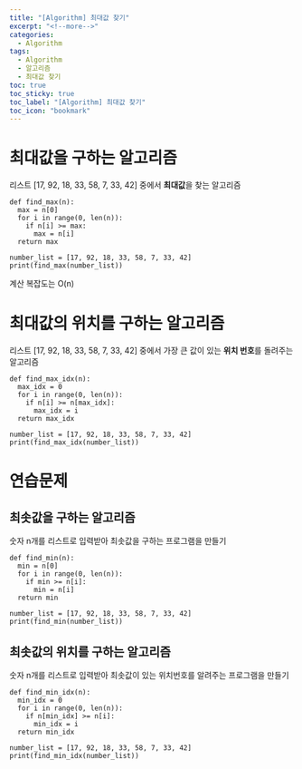 ```yaml
---
title: "[Algorithm] 최대값 찾기"
excerpt: "<!--more-->"
categories:
  - Algorithm
tags:
  - Algorithm
  - 알고리즘
  - 최대값 찾기
toc: true
toc_sticky: true
toc_label: "[Algorithm] 최대값 찾기"
toc_icon: "bookmark"
---
```


# 최대값을 구하는 알고리즘

리스트 [17, 92, 18, 33, 58, 7, 33, 42] 중에서 **최대값**을 찾는 알고리즘

```
def find_max(n):
  max = n[0]
  for i in range(0, len(n)):
    if n[i] >= max:
      max = n[i]
  return max

number_list = [17, 92, 18, 33, 58, 7, 33, 42]
print(find_max(number_list))
```

계산 복잡도는 O(n)

# 최대값의 위치를 구하는 알고리즘

리스트 [17, 92, 18, 33, 58, 7, 33, 42] 중에서 가장 큰 값이 있는 **위치 번호**를 돌려주는 알고리즘

```
def find_max_idx(n):
  max_idx = 0
  for i in range(0, len(n)):
    if n[i] >= n[max_idx]:
      max_idx = i
  return max_idx

number_list = [17, 92, 18, 33, 58, 7, 33, 42]
print(find_max_idx(number_list))
```

# 연습문제

## 최솟값을 구하는 알고리즘

숫자 n개를 리스트로 입력받아 최솟값을 구하는 프로그램을 만들기

```
def find_min(n):
  min = n[0]
  for i in range(0, len(n)):
    if min >= n[i]:
      min = n[i]
  return min

number_list = [17, 92, 18, 33, 58, 7, 33, 42]
print(find_min(number_list))
```

## 최솟값의 위치를 구하는 알고리즘

숫자 n개를 리스트로 입력받아 최솟값이 있는 위치번호를 알려주는 프로그램을 만들기

```
def find_min_idx(n):
  min_idx = 0
  for i in range(0, len(n)):
    if n[min_idx] >= n[i]:
      min_idx = i
  return min_idx

number_list = [17, 92, 18, 33, 58, 7, 33, 42]
print(find_min_idx(number_list))
```
